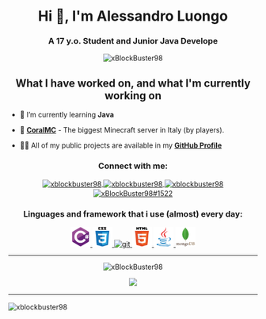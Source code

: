 <h1 align="center">Hi 👋, I'm Alessandro Luongo</h1>
<h3 align="center">A 17 y.o. Student and Junior Java Develope</h3>
<p align="center"> <img src="https://komarev.com/ghpvc/?username=xBlockBuster98" alt="xBlockBuster98" /> </p>

<h2 align="center"> What I have worked on, and what I'm currently working on</h2>

- 🌱 I’m currently learning **Java**

- 🌊 [**CoralMC**](https://www.coralmc.it/) - The biggest Minecraft server in Italy (by players).

- 👨‍💻 All of my public projects are available in my [**GitHub Profile**](https://www.github.com/xBlockBuster98)

<h3 align="center">Connect with me:</h3>

<p align="center">
  <a href="https://dev.to/xblockbuster98" target="blank">
    <img align="center" src="https://cdn.jsdelivr.net/npm/simple-icons@3.0.1/icons/dev-dot-to.svg" alt="xblockbuster98" height="30" width="40" />
  </a>

  <a href="https://stackoverflow.com/users/xblockbuster98" target="blank">
    <img align="center" src="https://raw.githubusercontent.com/rahuldkjain/github-profile-readme-generator/master/src/images/icons/Social/stack-overflow.svg" alt="xblockbuster98" height="30" width="40" />
  </a>
    
  <a href="https://www.youtube.com/channel/UC6vQ_pyEjW8LaYRjDliDCJw" target="blank">
    <img align="center" src="https://raw.githubusercontent.com/rahuldkjain/github-profile-readme-generator/master/src/images/icons/Social/youtube.svg" alt="xblockbuster98" height="30" width="40"/>
  </a>
    
  <a href="https://discord.gg/! xBlockBuster98#1522" target="blank">
    <img align="center" src="https://raw.githubusercontent.com/rahuldkjain/github-profile-readme-generator/master/src/images/icons/Social/discord.svg" alt="xBlockBuster98#1522" height="30" width="40" />
  </a>
</p>

<h3 align="center">Linguages and framework that i use (almost) every day:</h3>
<p align="center"> 

  <a href="https://www.w3schools.com/cs/" target="_blank">
    <img src="https://raw.githubusercontent.com/devicons/devicon/master/icons/csharp/csharp-original.svg" alt="csharp" width="40" height="40"/>
  </a> 

  <a href="https://www.w3schools.com/css/" target="_blank"> 
    <img src="https://raw.githubusercontent.com/devicons/devicon/master/icons/css3/css3-original-wordmark.svg" alt="css3" width="40" height="40"/> 
  </a> 

  <a href="https://git-scm.com/" target="_blank">
    <img src="https://www.vectorlogo.zone/logos/git-scm/git-scm-icon.svg" alt="git" width="40" height="40"/> 
  </a> 
  
  <a href="https://www.w3.org/html/" target="_blank">
    <img src="https://raw.githubusercontent.com/devicons/devicon/master/icons/html5/html5-original-wordmark.svg" alt="html5" width="40" height="40"/>
  </a> 

  <a href="https://www.java.com" target="_blank">
    <img src="https://raw.githubusercontent.com/devicons/devicon/master/icons/java/java-original.svg" alt="java" width="40" height="40"/>
  </a> 

  <a href="https://www.mongodb.com/" target="_blank">
    <img src="https://raw.githubusercontent.com/devicons/devicon/master/icons/mongodb/mongodb-original-wordmark.svg" alt="mongodb" width="40" height="40"/>
  </a>
</p>

<hr>
<p align="center">
  <img src="https://github-readme-stats.vercel.app/api?username=xBlockBuster98&show_icons=true&count_private=true&" alt="xBlockBuster98" />
</p>

<p align="center">
  <img src="https://discord.c99.nl/widget/theme-3/758012458945216703.png" /> 
  <hr>
  <img align="center" src="https://github-readme-streak-stats.herokuapp.com/?user=xblockbuster98&" alt="xblockbuster98" />
</p>
